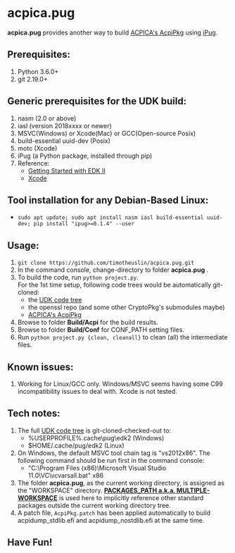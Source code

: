 acpica.pug
===
**acpica.pug** provides another way to build [ACPICA's AcpiPkg](https://github.com/acpica/acpica.git) using [iPug](https://github.com/timotheuslin/ipug).


## Prerequisites:
1. Python 3.6.0+
2. git 2.19.0+


## Generic prerequisites for the UDK build:
1. nasm (2.0 or above)
2. iasl (version 2018xxxx or newer)
3. MSVC(Windows) or Xcode(Mac) or GCC(Open-source Posix)
4. build-essential uuid-dev (Posix)
6. motc (Xcode)
7. iPug (a Python package, installed through pip)
0. Reference:
    - [Getting Started with EDK II](https://github.com/tianocore/tianocore.github.io/wiki/Getting%20Started%20with%20EDK%20II) 
    - [Xcode](https://github.com/tianocore/tianocore.github.io/wiki/Xcode)


## Tool installation for any Debian-Based Linux:
- `sudo apt update; sudo apt install nasm iasl build-essential uuid-dev; pip install "ipug>=0.1.4" --user`


## Usage: 
1. `git clone https://github.com/timotheuslin/acpica.pug.git`
2. In the command console, change-directory to folder **acpica.pug** .
3. To build the code, run `python project.py`. <br>
    For the 1st time setup, following code trees would be automatically git-cloned:
    - the [UDK code tree](https://github.com/tianocore/edk2)
    - the openssl repo (and some other CryptoPkg's submodules maybe)
    - [ACPICA's AcpiPkg](https://github.com/acpica/acpica.git)
4. Browse to folder **Build/Acpi** for the build results.
5. Browse to folder **Build/Conf** for CONF_PATH setting files.
6. Run `python project.py {clean, cleanall}` to clean (all) the intermediate files.


## Known issues:
1. Working for Linux/GCC only. Windows/MSVC seems having some C99 incompatibility issues to deal with. Xcode is not tested.


## Tech notes:
1. The full [UDK code tree](https://github.com/tianocore/edk2) is git-cloned-checked-out to:
    - %USERPROFILE%\.cache\pug\edk2 (Windows)
    - $HOME/.cache/pug/edk2 (Linux)
2. On Windows, the default MSVC tool chain tag is "vs2012x86". The following command should be run first in the command console:
    - "C:\Program Files (x86)\Microsoft Visual Studio 11.0\VC\vcvarsall.bat" x86
3. The folder **acpica.pug**, as the current working directory, is assigned as the "WORKSPACE" directory. **[PACKAGES_PATH a.k.a. MULTIPLE-WORKSPACE](https://github.com/tianocore/tianocore.github.io/wiki/Multiple_Workspace)** is used here to implicitly reference other standard packages outside the current working directory tree.
4. A patch file, `AcpiPkg.patch` has been applied automatically to build acpidump_stdlib.efi and acpidump_nostdlib.efi at the same time.

## Have Fun!
